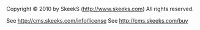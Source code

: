 Copyright © 2010 by SkeekS (http://www.skeeks.com)
All rights reserved.

See http://cms.skeeks.com/info/license
See http://cms.skeeks.com/buy